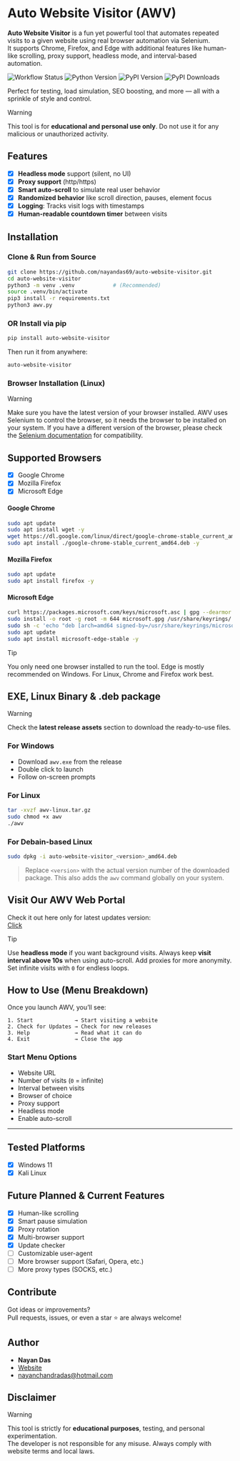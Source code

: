 # Auto Website Visitor (AWV)

**Auto Website Visitor** is a fun yet powerful tool that automates repeated visits to a given website using real browser automation via Selenium.  
It supports Chrome, Firefox, and Edge with additional features like human-like scrolling, proxy support, headless mode, and interval-based automation.

![Workflow Status](https://img.shields.io/github/actions/workflow/status/nayandas69/auto-website-visitor/buildpypi.yml?style=flat-square&color=4DB6AC&logo=github)
![Python Version](https://img.shields.io/pypi/pyversions/auto-website-visitor?style=flat-square&color=42A5F5&logo=python)
![PyPI Version](https://img.shields.io/pypi/v/auto-website-visitor?style=flat-square&color=00C853&logo=pypi)
![PyPI Downloads](https://static.pepy.tech/badge/auto-website-visitor)  

Perfect for testing, load simulation, SEO boosting, and more — all with a sprinkle of style and control.

> [!WARNING]
> This tool is for **educational and personal use only**. Do not use it for any malicious or unauthorized activity.

## Features

- [x] **Headless mode** support (silent, no UI)  
- [x] **Proxy support** (http/https)  
- [x] **Smart auto-scroll** to simulate real user behavior  
- [x] **Randomized behavior** like scroll direction, pauses, element focus    
- [x] **Logging**: Tracks visit logs with timestamps   
- [x] **Human-readable countdown timer** between visits    

## Installation

### Clone & Run from Source

```bash
git clone https://github.com/nayandas69/auto-website-visitor.git
cd auto-website-visitor
python3 -m venv .venv            # (Recommended)
source .venv/bin/activate
pip3 install -r requirements.txt
python3 awv.py
```

### OR Install via pip

```bash
pip install auto-website-visitor
```

Then run it from anywhere:

```bash
auto-website-visitor
```

### Browser Installation (Linux)

> [!WARNING]
> Make sure you have the latest version of your browser installed.
> AWV uses Selenium to control the browser, so it needs the browser to be installed on your system.
> If you have a different version of the browser, please check the [Selenium documentation](https://www.selenium.dev/documentation/webdriver/getting_started/install_drivers/) for compatibility.

## Supported Browsers

- [x] Google Chrome  
- [x] Mozilla Firefox  
- [x] Microsoft Edge  

#### Google Chrome
```bash
sudo apt update
sudo apt install wget -y
wget https://dl.google.com/linux/direct/google-chrome-stable_current_amd64.deb
sudo apt install ./google-chrome-stable_current_amd64.deb -y
```

#### Mozilla Firefox
```bash
sudo apt update
sudo apt install firefox -y
```

#### Microsoft Edge
```bash
curl https://packages.microsoft.com/keys/microsoft.asc | gpg --dearmor > microsoft.gpg
sudo install -o root -g root -m 644 microsoft.gpg /usr/share/keyrings/
sudo sh -c 'echo "deb [arch=amd64 signed-by=/usr/share/keyrings/microsoft.gpg] https://packages.microsoft.com/repos/edge stable main" > /etc/apt/sources.list.d/microsoft-edge.list'
sudo apt update
sudo apt install microsoft-edge-stable -y
```

> [!TIP] 
> You only need one browser installed to run the tool.
> Edge is mostly recommended on Windows. 
> For Linux, Chrome and Firefox work best.

## EXE, Linux Binary & .deb package

> [!WARNING]
> Check the **latest release assets** section to download the ready-to-use files.

### For Windows

- Download `awv.exe` from the release
- Double click to launch
- Follow on-screen prompts

### For Linux

```bash
tar -xvzf awv-linux.tar.gz
sudo chmod +x awv
./awv
```

### For Debain-based Linux

```bash
sudo dpkg -i auto-website-visitor_<version>_amd64.deb
```
> Replace `<version>` with the actual version number of the downloaded package.
> This also adds the `awv` command globally on your system.

## Visit Our AWV Web Portal

Check it out here only for latest updates version:  
[Click](https://nayandas69.github.io/auto-website-visitor)

> [!TIP]
> Use **headless mode** if you want background visits.
> Always keep **visit interval above 10s** when using auto-scroll.
> Add proxies for more anonymity.
> Set infinite visits with `0` for endless loops.

## How to Use (Menu Breakdown)

Once you launch AWV, you’ll see:

```
1. Start             → Start visiting a website
2. Check for Updates → Check for new releases
3. Help              → Read what it can do
4. Exit              → Close the app
```

### Start Menu Options

- Website URL  
- Number of visits (`0` = infinite)  
- Interval between visits  
- Browser of choice  
- Proxy support  
- Headless mode  
- Enable auto-scroll  

---

## Tested Platforms

- [x] Windows 11  
- [x] Kali Linux  

## Future Planned & Current Features

- [x] Human-like scrolling  
- [x] Smart pause simulation  
- [x] Proxy rotation  
- [x] Multi-browser support  
- [x] Update checker   
- [ ] Customizable user-agent
- [ ] More browser support (Safari, Opera, etc.)
- [ ] More proxy types (SOCKS, etc.)

## Contribute

Got ideas or improvements?  
Pull requests, issues, or even a star ⭐ are always welcome!

## Author

- **Nayan Das**  
- [Website](https://nayandas69.github.io/link-in-bio)  
- nayanchandradas@hotmail.com  

## Disclaimer

> [!WARNING]
> This tool is strictly for **educational purposes**, testing, and personal experimentation.  
> The developer is not responsible for any misuse. Always comply with website terms and local laws.
